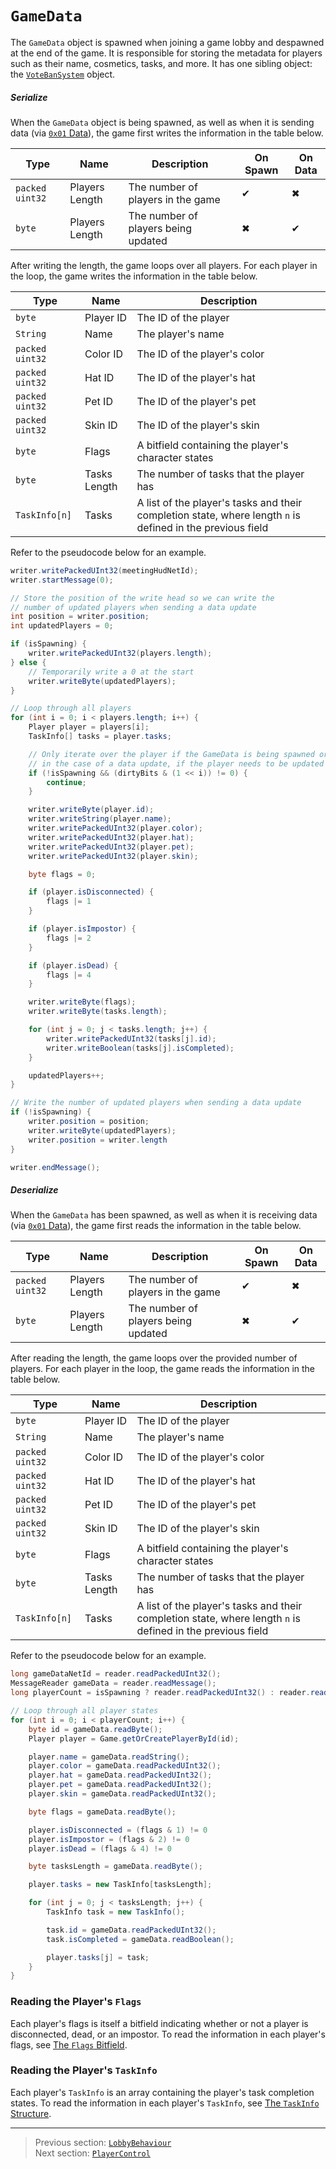 # `GameData`

The `GameData` object is spawned when joining a game lobby and despawned at the end of the game. It is responsible for storing the metadata for players such as their name, cosmetics, tasks, and more. It has one sibling object: the [`VoteBanSystem`](08_votebansystem.md) object.

##### Serialize

When the `GameData` object is being spawned, as well as when it is sending data (via [`0x01` Data](../03_gamedata_and_gamedatato_message_types/01_data.md)), the game first writes the information in the table below.

| Type | Name | Description | On Spawn | On Data |
| --- | --- | --- | --- | --- |
| `packed uint32` | Players Length | The number of players in the game | &#x2714; | &#x2716; |
| `byte` | Players Length | The number of players being updated | &#x2716; | &#x2714; |

After writing the length, the game loops over all players. For each player in the loop, the game writes the information in the table below.

| Type | Name | Description |
| --- | --- | --- |
| `byte` | Player ID | The ID of the player |
| `String` | Name | The player's name |
| `packed uint32` | Color ID | The ID of the player's color |
| `packed uint32` | Hat ID | The ID of the player's hat |
| `packed uint32` | Pet ID | The ID of the player's pet |
| `packed uint32` | Skin ID | The ID of the player's skin |
| `byte` | Flags | A bitfield containing the player's character states |
| `byte` | Tasks Length | The number of tasks that the player has |
| `TaskInfo[n]` | Tasks | A list of the player's tasks and their completion state, where length `n` is defined in the previous field |

Refer to the pseudocode below for an example.

```java
writer.writePackedUInt32(meetingHudNetId);
writer.startMessage(0);

// Store the position of the write head so we can write the
// number of updated players when sending a data update
int position = writer.position;
int updatedPlayers = 0;

if (isSpawning) {
    writer.writePackedUInt32(players.length);
} else {
    // Temporarily write a 0 at the start
    writer.writeByte(updatedPlayers);
}

// Loop through all players
for (int i = 0; i < players.length; i++) {
    Player player = players[i];
    TaskInfo[] tasks = player.tasks;

    // Only iterate over the player if the GameData is being spawned or,
    // in the case of a data update, if the player needs to be updated
    if (!isSpawning && (dirtyBits & (1 << i)) != 0) {
        continue;
    }

    writer.writeByte(player.id);
    writer.writeString(player.name);
    writer.writePackedUInt32(player.color);
    writer.writePackedUInt32(player.hat);
    writer.writePackedUInt32(player.pet);
    writer.writePackedUInt32(player.skin);

    byte flags = 0;

    if (player.isDisconnected) {
        flags |= 1
    }

    if (player.isImpostor) {
        flags |= 2
    }

    if (player.isDead) {
        flags |= 4
    }

    writer.writeByte(flags);
    writer.writeByte(tasks.length);

    for (int j = 0; j < tasks.length; j++) {
        writer.writePackedUInt32(tasks[j].id);
        writer.writeBoolean(tasks[j].isCompleted);
    }

    updatedPlayers++;
}

// Write the number of updated players when sending a data update
if (!isSpawning) {
    writer.position = position;
    writer.writeByte(updatedPlayers);
    writer.position = writer.length
}

writer.endMessage();
```

##### Deserialize

When the `GameData` has been spawned, as well as when it is receiving data (via [`0x01` Data](../03_gamedata_and_gamedatato_message_types/01_data.md)), the game first reads the information in the table below.

| Type | Name | Description | On Spawn | On Data |
| --- | --- | --- | --- | --- |
| `packed uint32` | Players Length | The number of players in the game | &#x2714; | &#x2716; |
| `byte` | Players Length | The number of players being updated | &#x2716; | &#x2714; |

After reading the length, the game loops over the provided number of players. For each player in the loop, the game reads the information in the table below.

| Type | Name | Description |
| --- | --- | --- |
| `byte` | Player ID | The ID of the player |
| `String` | Name | The player's name |
| `packed uint32` | Color ID | The ID of the player's color |
| `packed uint32` | Hat ID | The ID of the player's hat |
| `packed uint32` | Pet ID | The ID of the player's pet |
| `packed uint32` | Skin ID | The ID of the player's skin |
| `byte` | Flags | A bitfield containing the player's character states |
| `byte` | Tasks Length | The number of tasks that the player has |
| `TaskInfo[n]` | Tasks | A list of the player's tasks and their completion state, where length `n` is defined in the previous field |

Refer to the pseudocode below for an example.

```java
long gameDataNetId = reader.readPackedUInt32();
MessageReader gameData = reader.readMessage();
long playerCount = isSpawning ? reader.readPackedUInt32() : reader.readByte();

// Loop through all player states
for (int i = 0; i < playerCount; i++) {
    byte id = gameData.readByte();
    Player player = Game.getOrCreatePlayerById(id);

    player.name = gameData.readString();
    player.color = gameData.readPackedUInt32();
    player.hat = gameData.readPackedUInt32();
    player.pet = gameData.readPackedUInt32();
    player.skin = gameData.readPackedUInt32();

    byte flags = gameData.readByte();

    player.isDisconnected = (flags & 1) != 0
    player.isImpostor = (flags & 2) != 0
    player.isDead = (flags & 4) != 0

    byte tasksLength = gameData.readByte();

    player.tasks = new TaskInfo[tasksLength];

    for (int j = 0; j < tasksLength; j++) {
        TaskInfo task = new TaskInfo();

        task.id = gameData.readPackedUInt32();
        task.isCompleted = gameData.readBoolean();

        player.tasks[j] = task;
    }
}
```

### Reading the Player's `Flags`

Each player's flags is itself a bitfield indicating whether or not a player is disconnected, dead, or an impostor. To read the information in each player's flags, see [The `Flags` Bitfield](../04_rpc_message_types/30_updategamedata.md#the-flags-bitfield).

### Reading the Player's `TaskInfo`

Each player's `TaskInfo` is an array containing the player's task completion states. To read the information in each player's `TaskInfo`, see [The `TaskInfo` Structure](../04_rpc_message_types/30_updategamedata.md#the-taskinfo-structure).

---

> Previous section: [`LobbyBehaviour`](02_lobbybehaviour.md)<br>
> Next section: [`PlayerControl`](04_playercontrol.md)
